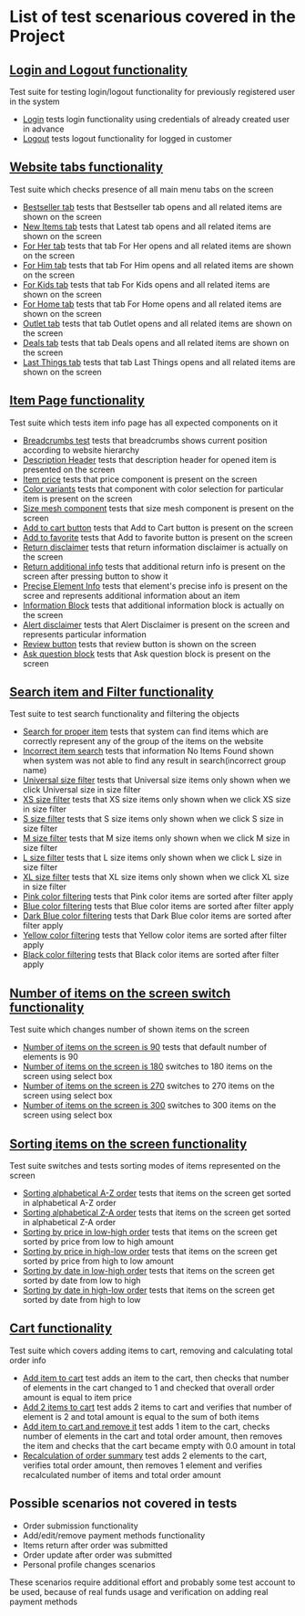 # List of test scenarious covered in the Project

## [Login and Logout functionality](https://github.com/NataliMigunova/SkillFactory_Final_project/blob/master/test_login_logout_functionality.py)
Test suite for testing login/logout functionality for previously registered user in the system

- [Login](https://github.com/NataliMigunova/SkillFactory_Final_project/blob/master/test_login_logout_functionality.py#L21)
  tests login functionality using credentials of already created user in advance
- [Logout](https://github.com/NataliMigunova/SkillFactory_Final_project/blob/master/test_login_logout_functionality.py#L37)
  tests logout functionality for logged in customer
  
## [Website tabs functionality](https://github.com/NataliMigunova/SkillFactory_Final_project/blob/master/test_tabs_verification.py)
Test suite which checks presence of all main menu tabs on the screen

- [Bestseller tab](https://github.com/NataliMigunova/SkillFactory_Final_project/blob/master/test_tabs_verification.py#L17)
  tests that Bestseller tab opens and all related items are shown on the screen
- [New Items tab](https://github.com/NataliMigunova/SkillFactory_Final_project/blob/master/test_tabs_verification.py#L25)
  tests that Latest tab opens and all related items are shown on the screen
- [For Her tab](https://github.com/NataliMigunova/SkillFactory_Final_project/blob/master/test_tabs_verification.py#L33)
  tests that tab For Her opens and all related items are shown on the screen
- [For Him tab](https://github.com/NataliMigunova/SkillFactory_Final_project/blob/master/test_tabs_verification.py#L41)
  tests that tab For Him opens and all related items are shown on the screen
- [For Kids tab](https://github.com/NataliMigunova/SkillFactory_Final_project/blob/master/test_tabs_verification.py#L49)
  tests that tab For Kids opens and all related items are shown on the screen
- [For Home tab](https://github.com/NataliMigunova/SkillFactory_Final_project/blob/master/test_tabs_verification.py#L57)
  tests that tab For Home opens and all related items are shown on the screen
- [Outlet tab](https://github.com/NataliMigunova/SkillFactory_Final_project/blob/master/test_tabs_verification.py#L65)
  tests that tab Outlet opens and all related items are shown on the screen
- [Deals tab](https://github.com/NataliMigunova/SkillFactory_Final_project/blob/master/test_tabs_verification.py#L73)
  tests that tab Deals opens and all related items are shown on the screen
- [Last Things tab](https://github.com/NataliMigunova/SkillFactory_Final_project/blob/master/test_tabs_verification.py#L81)
  tests that tab Last Things opens and all related items are shown on the screen
  

## [Item Page functionality](https://github.com/NataliMigunova/SkillFactory_Final_project/blob/master/Test_item_page_information.py)
Test suite which tests item info page has all expected components on it

- [Breadcrumbs test](https://github.com/NataliMigunova/SkillFactory_Final_project/blob/master/Test_item_page_information.py#L18)
  tests that breadcrumbs shows current position according to website hierarchy
- [Description Header](https://github.com/NataliMigunova/SkillFactory_Final_project/blob/master/Test_item_page_information.py#L28)
  tests that description header for opened item is presented on the screen
- [Item price](https://github.com/NataliMigunova/SkillFactory_Final_project/blob/master/Test_item_page_information.py#L33)
  tests that price component is present on the screen
- [Color variants](https://github.com/NataliMigunova/SkillFactory_Final_project/blob/master/Test_item_page_information.py#L38)
  tests that component with color selection for particular item is present on the screen
- [Size mesh component](https://github.com/NataliMigunova/SkillFactory_Final_project/blob/master/Test_item_page_information.py#L43)
  tests that size mesh component is present on the screen
- [Add to cart button](https://github.com/NataliMigunova/SkillFactory_Final_project/blob/master/Test_item_page_information.py#L48)
  tests that Add to Cart button is present on the screen
- [Add to favorite](https://github.com/NataliMigunova/SkillFactory_Final_project/blob/master/Test_item_page_information.py#L53)
  tests that Add to favorite button is present on the screen
- [Return disclaimer](https://github.com/NataliMigunova/SkillFactory_Final_project/blob/master/Test_item_page_information.py#L58)
  tests that return information disclaimer is actually on the screen
- [Return additional info](https://github.com/NataliMigunova/SkillFactory_Final_project/blob/master/Test_item_page_information.py#L71)
  tests that additional return info is present on the screen after pressing button to show it
- [Precise Element Info](https://github.com/NataliMigunova/SkillFactory_Final_project/blob/master/Test_item_page_information.py#L87)
  tests that element's precise info is present on the scree and represents additional information about an item
- [Information Block](https://github.com/NataliMigunova/SkillFactory_Final_project/blob/master/Test_item_page_information.py#L93)
  tests that additional information block is actually on the screen
- [Alert disclaimer](https://github.com/NataliMigunova/SkillFactory_Final_project/blob/master/Test_item_page_information.py#L104)
  tests that Alert Disclaimer is present on the screen and represents particular information
- [Review button](https://github.com/NataliMigunova/SkillFactory_Final_project/blob/master/Test_item_page_information.py#L114)
  tests that review button is shown on the screen
- [Ask question block](https://github.com/NataliMigunova/SkillFactory_Final_project/blob/master/Test_item_page_information.py#L119)
  tests that Ask question block is present on the screen
  

## [Search item and Filter functionality](https://github.com/NataliMigunova/SkillFactory_Final_project/blob/master/test_search_and_filter_functionality.py)
Test suite to test search functionality and filtering the objects
- [Search for proper item](https://github.com/NataliMigunova/SkillFactory_Final_project/blob/master/test_search_and_filter_functionality.py#L16)
  tests that system can find items which are correctly represent any of the group of the items on the website
- [Incorrect item search](https://github.com/NataliMigunova/SkillFactory_Final_project/blob/master/test_search_and_filter_functionality.py#L31)
  tests that information No Items Found shown when system was not able to find any result in search(incorrect group name)
- [Universal size filter](https://github.com/NataliMigunova/SkillFactory_Final_project/blob/master/test_search_and_filter_functionality.py#L40)
  tests that Universal size items only shown when we click Universal size in size filter
- [XS size filter](https://github.com/NataliMigunova/SkillFactory_Final_project/blob/master/test_search_and_filter_functionality.py#L43)
  tests that XS size items only shown when we click XS size in size filter
- [S size filter](https://github.com/NataliMigunova/SkillFactory_Final_project/blob/master/test_search_and_filter_functionality.py#L46)
  tests that S size items only shown when we click S size in size filter
- [M size filter](https://github.com/NataliMigunova/SkillFactory_Final_project/blob/master/test_search_and_filter_functionality.py#L49)
  tests that M size items only shown when we click M size in size filter
- [L size filter](https://github.com/NataliMigunova/SkillFactory_Final_project/blob/master/test_search_and_filter_functionality.py#L52)
  tests that L size items only shown when we click L size in size filter  
- [XL size filter](https://github.com/NataliMigunova/SkillFactory_Final_project/blob/master/test_search_and_filter_functionality.py#L55)
  tests that XL size items only shown when we click XL size in size filter  
- [Pink color filtering](https://github.com/NataliMigunova/SkillFactory_Final_project/blob/master/test_search_and_filter_functionality.py#L59)
  tests that Pink color items are sorted after filter apply
- [Blue color filtering](https://github.com/NataliMigunova/SkillFactory_Final_project/blob/master/test_search_and_filter_functionality.py#L62)
  tests that Blue color items are sorted after filter apply
- [Dark Blue color filtering](https://github.com/NataliMigunova/SkillFactory_Final_project/blob/master/test_search_and_filter_functionality.py#L65)
  tests that Dark Blue color items are sorted after filter apply
- [Yellow color filtering](https://github.com/NataliMigunova/SkillFactory_Final_project/blob/master/test_search_and_filter_functionality.py#L68)
  tests that Yellow color items are sorted after filter apply
- [Black color filtering](https://github.com/NataliMigunova/SkillFactory_Final_project/blob/master/test_search_and_filter_functionality.py#L71)
  tests that Black color items are sorted after filter apply
  

## [Number of items on the screen switch functionality](https://github.com/NataliMigunova/SkillFactory_Final_project/blob/master/Test_Number_Of_Items_on_the_screen.py)
Test suite which changes number of shown items on the screen
- [Number of items on the screen is 90](https://github.com/NataliMigunova/SkillFactory_Final_project/blob/master/Test_Number_Of_Items_on_the_screen.py#L19)
  tests that default number of elements is 90
- [Number of items on the screen is 180](https://github.com/NataliMigunova/SkillFactory_Final_project/blob/master/Test_Number_Of_Items_on_the_screen.py#L24)
  switches to 180 items on the screen using select box
- [Number of items on the screen is 270](https://github.com/NataliMigunova/SkillFactory_Final_project/blob/master/Test_Number_Of_Items_on_the_screen.py#L30)
  switches to 270 items on the screen using select box
- [Number of items on the screen is 300](https://github.com/NataliMigunova/SkillFactory_Final_project/blob/master/Test_Number_Of_Items_on_the_screen.py#L36)
  switches to 300 items on the screen using select box
  

## [Sorting items on the screen functionality](https://github.com/NataliMigunova/SkillFactory_Final_project/blob/master/Test_Sorting_Of_Items_on_the_screen.py)
Test suite switches and tests sorting modes of items represented on the screen
- [Sorting alphabetical A-Z order](https://github.com/NataliMigunova/SkillFactory_Final_project/blob/master/Test_Sorting_Of_Items_on_the_screen.py)
  tests that items on the screen get sorted in alphabetical A-Z order
- [Sorting alphabetical Z-A order](https://github.com/NataliMigunova/SkillFactory_Final_project/blob/master/Test_Sorting_Of_Items_on_the_screen.py#L24)
  tests that items on the screen get sorted in alphabetical Z-A order
- [Sorting by price in low-high order](https://github.com/NataliMigunova/SkillFactory_Final_project/blob/master/Test_Sorting_Of_Items_on_the_screen.py#L31)
  tests that items on the screen get sorted by price from low to high amount
- [Sorting by price in high-low order](https://github.com/NataliMigunova/SkillFactory_Final_project/blob/master/Test_Sorting_Of_Items_on_the_screen.py#L38)
  tests that items on the screen get sorted by price from high to low amount
- [Sorting by date in low-high order](https://github.com/NataliMigunova/SkillFactory_Final_project/blob/master/Test_Sorting_Of_Items_on_the_screen.py#L45)
  tests that items on the screen get sorted by date from low to high
- [Sorting by date in high-low order](https://github.com/NataliMigunova/SkillFactory_Final_project/blob/master/Test_Sorting_Of_Items_on_the_screen.py#L51)
  tests that items on the screen get sorted by date from high to low
  

## [Cart functionality](https://github.com/NataliMigunova/SkillFactory_Final_project/blob/master/Test_cart_functionality.py)
Test suite which covers adding items to cart, removing and calculating total order info
- [Add item to cart](https://github.com/NataliMigunova/SkillFactory_Final_project/blob/master/Test_cart_functionality.py#L16)
  test adds an item to the cart, then checks that number of elements in the cart changed to 1 and checked that overall order amount is equal to item price
- [Add 2 items to cart](https://github.com/NataliMigunova/SkillFactory_Final_project/blob/master/Test_cart_functionality.py#L25)
  test adds 2 items to cart and verifies that number of element is 2 and total amount is equal to the sum of both items
- [Add item to cart and remove it](https://github.com/NataliMigunova/SkillFactory_Final_project/blob/master/Test_cart_functionality.py#L43)
  test adds 1 item to the cart, checks number of elements in the cart and total order amount, then removes the item and checks that the cart became empty with 0.0 amount in total
- [Recalculation of order summary](https://github.com/NataliMigunova/SkillFactory_Final_project/blob/master/Test_cart_functionality.py#L55)
  test adds 2 elements to the cart, verifies total order amount, then removes 1 element and verifies recalculated number of items and total order amount
  

## Possible scenarios not covered in tests
- Order submission functionality
- Add/edit/remove payment methods functionality
- Items return after order was submitted
- Order update after order was submitted
- Personal profile changes scenarios

These scenarios require additional effort and probably some test account to be used, because of real funds usage and verification on adding real payment methods
